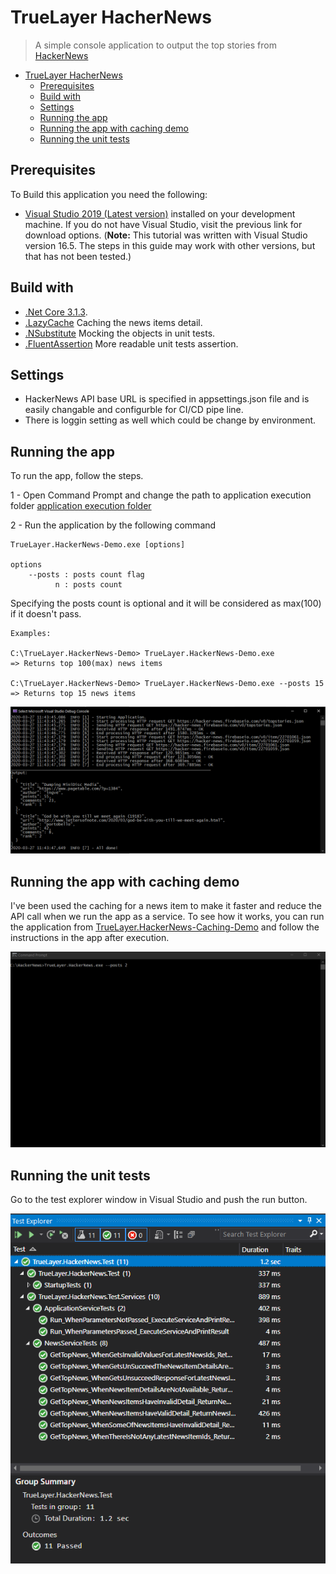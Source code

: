 # TrueLayer HacherNews

> A simple console application to output the top stories from [HackerNews](https://news.ycombinator.com/)

- [TrueLayer HacherNews](#truelayer-hachernews)
  - [Prerequisites](#prerequisites)
  - [Build with](#build-with)
  - [Settings](#settings)
  - [Running the app](#running-the-app)
  - [Running the app with caching demo](#running-the-app-with-caching-demo)
  - [Running the unit tests](#running-the-unit-tests)
## Prerequisites

To Build this application you need the following:

- [Visual Studio 2019 (Latest version)](https://visualstudio.microsoft.com/) installed on your development machine. If you do not have Visual Studio, visit the previous link for download options. (**Note:** This tutorial was written with Visual Studio version 16.5. The steps in this guide may work with other versions, but that has not been tested.)

## Build with
- [.Net Core 3.1.3](https://dotnet.microsoft.com/download/dotnet-core/3.1#sdk-3.1.201/).
- [.LazyCache](https://github.com/alastairtree/LazyCache/) Caching the news items detail.
- [.NSubstitute](https://nsubstitute.github.io/) Mocking the objects in unit tests.
- [.FluentAssertion](https://fluentassertions.com/) More readable unit tests assertion.

## Settings
- HackerNews API base URL is specified in appsettings.json file and is easily changable and configurble for CI/CD pipe line.
- There is loggin setting as well which could be change by environment.


## Running the app

To run the app, follow the steps.

1 - Open Command Prompt and change the path to application execution folder [application execution folder](./TrueLayer.HackerNews-Demo)

2 - Run the application by the following command

```
TrueLayer.HackerNews-Demo.exe [options]

options
    --posts : posts count flag
          n : posts count
```

Specifying the posts count is optional and it will be considered as max(100) if it doesn't pass.

```
Examples:

C:\TrueLayer.HackerNews-Demo> TrueLayer.HackerNews-Demo.exe                   => Returns top 100(max) news items

C:\TrueLayer.HackerNews-Demo> TrueLayer.HackerNews-Demo.exe --posts 15        => Returns top 15 news items
```
[![Tests Result](./Images/application.PNG)]()


## Running the app with caching demo

I've been used the caching for a news item to make it faster and reduce the API call when we run the app as a service.
To see how it works, you can run the application from [TrueLayer.HackerNews-Caching-Demo](./TrueLayer.HackerNews-Caching-Demo) and follow the instructions in the app after execution.

[![Tests Result](./Images/cachingdemo.gif)]()

## Running the unit tests

Go to the test explorer window in Visual Studio and push the run button.

[![Tests Result](./Images/testexplorer.PNG)]()